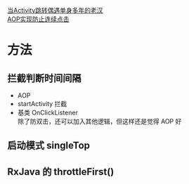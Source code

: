 [当Activity跳转偶遇单身多年的老汉](https://www.jianshu.com/p/579f1f118161)  
[AOP实现防止连续点击](https://blog.csdn.net/vonnie_jade/article/details/69050066)  

# 方法
## 拦截判断时间间隔
* AOP
* startActivity 拦截
* 基类 OnClickListener  
除了防双击，还可以加入其他逻辑，但这样还是觉得 AOP 好
## 启动模式 singleTop
## RxJava 的 throttleFirst()